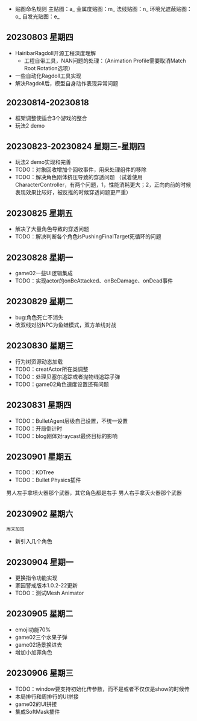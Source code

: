 - 贴图命名规则
主贴图：a_
金属度贴图：m_
法线贴图：n_
环境光遮蔽贴图：o_
自发光贴图：e_



## 20230803 星期四
- HairibarRagdoll开源工程深度理解
  - 工程自带工具，NAN问题的处理：（Animation Profile需要取消Match Root Rotation选项）
- 一些自动化Ragdoll工具实现
- 解决Ragdoll后，模型自身动作表现异常问题


## 20230814-20230818
- 框架调整使适合3个游戏的整合
- 玩法2 demo

## 20230823-20230824 星期三-星期四
- 玩法2 demo实现和完善
- TODO：对象回收增加个回收事件，用来处理组件的移除
- TODO：解决角色刚体挤压导致的穿透问题
（试着使用CharacterController，有两个问题，1，性能消耗更大；2，正向向前的时候表现效果比较好，被反推的时候穿透问题更严重）


## 20230825 星期五
- 解决了大量角色导致的穿透问题
- TODO：解决判断各个角色isPushingFinalTarget死循环的问题


## 20230828 星期一
- game02一些UI逻辑集成
- TODO：实现actor的onBeAttacked、onBeDamage、onDead事件 

## 20230829 星期二
- bug:角色死亡不消失
- 改双线对战NPC为鱼蛙模式，双方单线对战


## 20230830 星期三
- 行为树资源动态加载
- TODO：creatActor所在类调整
- TODO：处理贝塞尔追踪或者抛物线追踪子弹
- TODO：game02角色速度设置还有问题

## 20230831 星期四
- TODO：BulletAgent层级自己设置，不统一设置
- TODO：开局倒计时
- TODO：blog刚体对raycast最终目标的影响

## 20230901 星期五
- TODO：KDTree
- TODO：Bullet Physics插件


男人左手拿喷火器那个武器，其它角色都是右手
男人右手拿灭火器那个武器

## 20230902 星期六
``周末加班``
- 新引入几个角色


## 20230904 星期一
- 更换指令功能实现
- 家园警戒版本1.0.2-22更新
- TODO：测试Mesh Animator



## 20230905 星期二
- emoji功能70%
- game02三个水果子弹
- game02场景换进去
- 增加小加菲角色

## 20230906 星期三
- TODO：window要支持初始化传参数，而不是或者不仅仅是show的时候传
- 本局排行和周排行的UI拼接
- game02的UI拼接
- 集成SoftMask插件